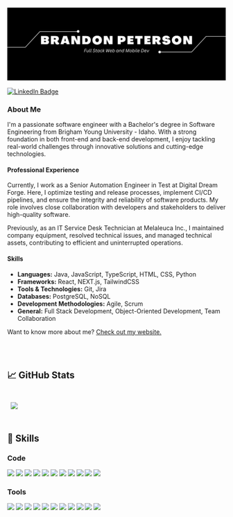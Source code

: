 [![Brandon's GitHub Banner](./assets/GitHubHeader.jpg)](https://www.brandonpeterson.dev)

[![LinkedIn Badge](https://img.shields.io/badge/LinkedIn-Profile-informational?style=flat&logo=linkedin&logoColor=white&color=0D76A8)](https://www.linkedin.com/in/brandon-peterson-194572198/)

### About Me

I'm a passionate software engineer with a Bachelor's degree in Software Engineering from Brigham Young University - Idaho. With a strong foundation in both front-end and back-end development, I enjoy tackling real-world challenges through innovative solutions and cutting-edge technologies.

#### Professional Experience

Currently, I work as a Senior Automation Engineer in Test at Digital Dream Forge. Here, I optimize testing and release processes, implement CI/CD pipelines, and ensure the integrity and reliability of software products. My role involves close collaboration with developers and stakeholders to deliver high-quality software.

Previously, as an IT Service Desk Technician at Melaleuca Inc., I maintained company equipment, resolved technical issues, and managed technical assets, contributing to efficient and uninterrupted operations.

#### Skills

- **Languages:** Java, JavaScript, TypeScript, HTML, CSS, Python
- **Frameworks:** React, NEXT.js, TailwindCSS
- **Tools & Technologies:** Git, Jira
- **Databases:** PostgreSQL, NoSQL
- **Development Methodologies:** Agile, Scrum
- **General:** Full Stack Development, Object-Oriented Development, Team Collaboration

Want to know more about me? [Check out my website.](https://www.brandonpeterson.dev/)

<br>
<br>

## &#x1f4c8; GitHub Stats

<br>

<a href="https://github.com/petersonbrandon">
  <img align="center" style="margin:0.5rem" src="https://github-readme-stats.vercel.app/api/top-langs/?username=petersonbrandon&hide=html,css&title_color=ffffff&text_color=c9cacc&icon_color=4AB197&bg_color=1A2B34" />
</a>

<!-- <a href="https://github.com/petersonbrandon">
  <img align="center" style="margin:0.5rem" src="https://github-readme-stats.vercel.app/api?username=petersonbrandon&show_icons=true&line_height=27&count_private=true&title_color=ffffff&text_color=c9cacc&icon_color=4AB097&bg_color=1A2B34" alt="Brandon's GitHub Stats" />
</a> -->

<br>
<br>

## 💼 Skills

### Code

![](https://img.shields.io/badge/-JavaScript-F7DF1E?logo=javascript&logoColor=ffffff&style=flat)
![](https://img.shields.io/badge/-TypeScript-3178C6?logo=typescript&logoColor=ffffff&style=flat)
![](https://img.shields.io/badge/-NodeJs-339933?logo=nodedotjs&logoColor=ffffff&style=flat)
![](https://img.shields.io/badge/-NEXTjs-000000?logo=nextdotjs&logoColor=ffffff&style=flat)
![](https://img.shields.io/badge/-ReactJs-61DAFB?logo=react&logoColor=white&style=flat)
![](https://img.shields.io/badge/-ReactNative-61DAFB?logo=react&logoColor=white&style=flat)
![](https://img.shields.io/badge/-Redux-764ABC?logo=redux&logoColor=white&style=flat)
![](https://img.shields.io/badge/-TailwindCSS-06B6D4?logo=tailwindcss&logoColor=white&style=flat)
![](https://img.shields.io/badge/-SASS-CC6699?logo=sass&logoColor=white&style=flat)
![](https://img.shields.io/badge/-HTML-E34F26?logo=html5&logoColor=white&style=flat)
![](https://img.shields.io/badge/-CSS-1572B6?logo=css3&logoColor=white&style=flat)

### Tools

![](https://img.shields.io/badge/-Git-F05032?logo=git&logoColor=white&style=flat)
![](https://img.shields.io/badge/-Firebase-FFCA28?logo=firebase&logoColor=white&style=flat)
![](https://img.shields.io/badge/-MongoDB-47A248?logo=mongodb&logoColor=white&style=flat)
![](https://img.shields.io/badge/-Figma-F24E1E?logo=figma&logoColor=white&style=flat)
![](https://img.shields.io/badge/-Jira-0052CC?logo=jirasoftware&logoColor=white&style=flat)
![](https://img.shields.io/badge/-NPM-CB3837?logo=npm&logoColor=white&style=flat)
![](https://img.shields.io/badge/-Postman-FF6C37?logo=postman&logoColor=white&style=flat)
![](https://img.shields.io/badge/-GitHub-181717?logo=github&logoColor=white&style=flat)
![](https://img.shields.io/badge/-Selenium-43B02A?logo=selenium&logoColor=white&style=flat)
![](https://img.shields.io/badge/-Cucmber-23D96C?logo=cucumber&logoColor=white&style=flat)
![](https://img.shields.io/badge/-Jest-C21325?logo=jest&logoColor=white&style=flat)
